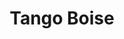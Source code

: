 ---
title: Tango Boise
links:
    - name: website
      url: https://www.tangoboise.com/
styles:
  - Tango
---